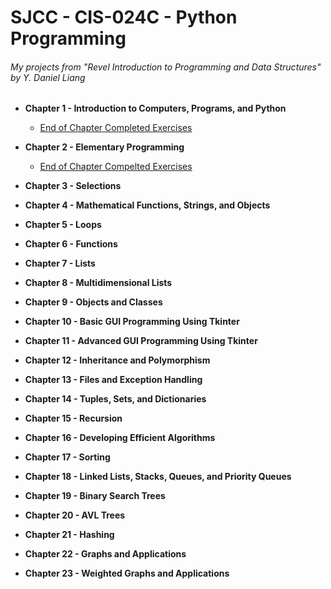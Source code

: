 # SJCC - CIS-024C - Python Programming
###### My projects from "Revel Introduction to Programming and Data Structures" by Y. Daniel Liang

- **Chapter 1 - Introduction to Computers, Programs, and Python**
    - [End of Chapter Completed Exercises](https://github.com/MrBanh/SJCC-CIS024C-Python/tree/master/Chapter%2001)

- **Chapter 2 - Elementary Programming**
    - [End of Chapter Compelted Exercises](https://github.com/MrBanh/SJCC-CIS024C-Python/tree/master/Chapter%2002)

- **Chapter 3 - Selections**

- **Chapter 4 - Mathematical Functions, Strings, and Objects**

- **Chapter 5 - Loops**

- **Chapter 6 - Functions**

- **Chapter 7 - Lists**

- **Chapter 8 - Multidimensional Lists**

- **Chapter 9 - Objects and Classes**

- **Chapter 10 - Basic GUI Programming Using Tkinter**

- **Chapter 11 - Advanced GUI Programming Using Tkinter**

- **Chapter 12 - Inheritance and Polymorphism**

- **Chapter 13 - Files and Exception Handling**

- **Chapter 14 - Tuples, Sets, and Dictionaries**

- **Chapter 15 - Recursion**

- **Chapter 16 - Developing Efficient Algorithms**

- **Chapter 17 - Sorting**

- **Chapter 18 - Linked Lists, Stacks, Queues, and Priority Queues**

- **Chapter 19 - Binary Search Trees**

- **Chapter 20 - AVL Trees**

- **Chapter 21 - Hashing**

- **Chapter 22 - Graphs and Applications**

- **Chapter 23 - Weighted Graphs and Applications**